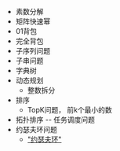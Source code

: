 * 素数分解
* 矩阵快速幂
* 01背包
* 完全背包
* 子序列问题
* 子串问题
* 字典树
* 动态规划
  * 整数拆分
* 排序
  * TopK问题， 前k个最小的数
* 拓扑排序 -- 任务调度问题
* 约瑟夫环问题
  * ["约瑟夫环"](siyuan://blocks/20210404211839-nxqg3ug)